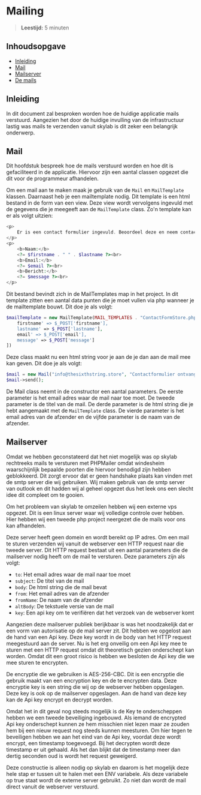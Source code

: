 # Mailing 
> **Leestijd:** 5 minuten

## Inhoudsopgave
- [Inleiding](#inleiding)
- [Mail](#mail)
- [Mailserver](#mailserver)
- [De mails](#demails)

## Inleiding
In dit document zal besproken worden hoe de huidige applicatie mails verstuurd. Aangezien het door de huidige invulling van de infrastructuur lastig was mails te verzenden vanuit skylab is dit zeker een belangrijk onderwerp.

## Mail
Dit hoofdstuk bespreek hoe de mails verstuurd worden en hoe dit is gefaciliteerd in de applicatie. Hiervoor zijn een aantal classen opgezet die dit voor de programmeur afhandelen. 

Om een mail aan te maken maak je gebruik van de `Mail` en `MailTemplate` klassen. Daarnaast heb je een mailtemplate nodig. Dit template is een html bestand in de form van een view. Deze view wordt vervolgens ingevuld met de gegevens die je meegeeft aan de `MailTemplate` class. Zo'n template kan er als volgt uitzien:

```php
<p>
    Er is een contact formulier ingevuld. Beoordeel deze en neem contact op met de klant.
</p>
<p>
    <b>Naam:</b>
    <?= $firstname . " " . $lastname ?><br>
    <b>Email:</b>
    <?= $email ?><br>
    <b>Bericht:</b>
    <?= $message ?><br>
</p>
```

Dit bestand bevindt zich in de MailTemplates map in het project. In dit template zitten een aantal data punten die je moet vullen via php wanneer je de mailtemplate bouwt. Dit doe je als volgt:

```php
$mailTemplate = new MailTemplate(MAIL_TEMPLATES . "ContactFormStore.php", [
    firstname' => $_POST['firstname'],
    lastname' => $_POST['lastname'],
    email' => $_POST['email'],
    message' => $_POST['message']
])
```

Deze class maakt nu een html string voor je aan de je dan aan de mail mee kan geven. Dit doe je als volgt:

```php
$mail = new Mail("info@thesixthstring.store", "Contactformulier ontvangen!", $mailtemplateContactFormStore, MailFrom::NOREPLY, "no-reply@thesixthstring.store");
$mail->send();
```

De Mail class neemt in de constructor een aantal parameters. De eerste parameter is het email adres waar de mail naar toe moet. De tweede parameter is de titel van de mail. De derde parameter is de html string die je hebt aangemaakt met de `MailTemplate` class. De vierde parameter is het email adres van de afzender en de vijfde parameter is de naam van de afzender.

## Mailserver
Omdat we hebben geconstateerd dat het niet mogelijk was op skylab rechtreeks mails te versturen met PHPMailer omdat windesheim waarschijnlijk bepaalde poorten die hiervoor benodigd zijn hebben geblokkeerd. Dit zorgt ervoor dat er geen handshake plaats kan vinden met de smtp server die wij gebruiken. Wij maken gebruik van de smtp server van outlook en dit hadden wij al geheel opgezet dus het leek ons een slecht idee dit compleet om te gooien.

Om het probleem van skylab te omzeilen hebben wij een externe vps opgezet. Dit is een linux server waar wij volledige controle over hebben. Hier hebben wij een tweede php project neergezet die de mails voor ons kan afhandelen. 

Deze server heeft geen domein en wordt bereikt op IP adres. Om een mail te sturen verzenden wij vanuit de webserver een HTTP request naar die tweede server. Dit HTTP request bestaat uit een aantal parameters die de mailserver nodig heeft om de mail te versturen. Deze parameters zijn als volgt:
- `to`: Het email adres waar de mail naar toe moet
- `subject`: De titel van de mail
- `body`: De html string die de mail bevat
- `from`: Het email adres van de afzender
- `fromName`: De naam van de afzender
- `altBody`: De tekstuele versie van de mail
- `key`: Een api key om te verifiëren dat het verzoek van de webserver komt

Aangezien deze mailserver publiek berijkbaar is was het noodzakelijk dat er een vorm van autorisatie op de mail server zit. Dit hebben we opgelost aan de hand van een Api key. Deze key wordt in de body van het HTTP request meegestuurd aan de server. Nu is het erg onveilig om een Api key mee te sturen met een HTTP request omdat dit theoretisch gezien onderschept kan worden. Omdat dit een groot risico is hebben we besloten de Api key die we mee sturen te encrypten. 

De encryptie die we gebruiken is AES-256-CBC. Dit is een encryptie die gebruik maakt van een encryption key en de te encrypten data. Deze encryptie key is een string die wij op de webserver hebben opgeslagen. Deze key is ook op de mailserver opgeslagen. Aan de hand van deze key kan de Api key encrypt en decrypt worden.

Omdat het in dit geval nog steeds mogelijk is de Key te onderscheppen hebben we een tweede beveiliging ingebouwd. Als iemand de encrypted Api key onderschept kunnen ze hem misschien niet lezen maar ze zouden hem bij een nieuw request nog steeds kunnen meesturen. Om hier tegen te beveiligen hebben we aan het eind van de Api key, voordat deze wordt encrypt, een timestamp toegevoegd. Bij het decrypten wordt deze timestamp er uit gehaald. Als het dan blijkt dat de timestamp meer dan dertig seconden oud is wordt het request geweigerd.

Deze constructie is alleen nodig op skylab en daarom is het mogelijk deze hele stap er tussen uit te halen met een ENV variabele. Als deze variabele op true staat wordt de externe server gebruikt. Zo niet dan wordt de mail direct vanuit de webserver verstuurd.